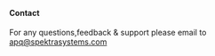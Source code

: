 <br><h4><b>Contact</b></h4>

For any questions,feedback & support please email to <a href="emailto:apq@spektrasystems.com">apq@spektrasystems.com</a> 
